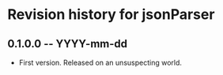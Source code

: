 # Revision history for jsonParser

## 0.1.0.0 -- YYYY-mm-dd

* First version. Released on an unsuspecting world.
